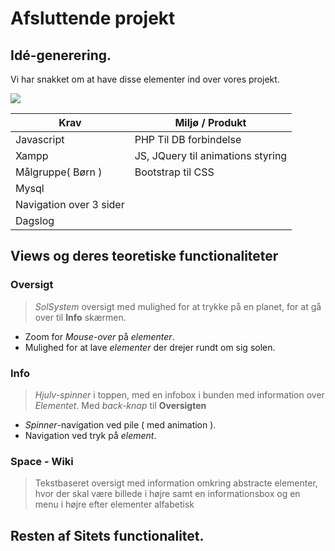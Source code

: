 # Afsluttende projekt

## Idé-generering.

Vi har snakket om at have disse elementer ind over vores projekt.

![](C:\Users\casp7654\Desktop\Ideér\43476120_247507859281397_2510296328815247360_n.jpg)

| Krav                    |  Miljø / Produkt                   |
| ----------------------- |  --------------------------------- |
| Javascript              |  PHP Til DB forbindelse            |
| Xampp                   |  JS, JQuery til animations styring |
| Målgruppe( Børn )       |  Bootstrap til CSS                 |
| Mysql                   |                                    |
| Navigation over 3 sider |                                    |
| Dagslog                 |                                    |

## Views og deres teoretiske functionaliteter

### Oversigt 

> *SolSystem* oversigt med mulighed for at trykke på en planet, for at gå over til **Info** skærmen.

* Zoom for *Mouse-over* på *elementer*.
* Mulighed for at lave *elementer* der drejer rundt om sig solen.

### Info

> *Hjulv-spinner* i toppen, med en infobox i bunden med information over *Elementet*.
> Med *back-knap* til **Oversigten**

* *Spinner*-navigation ved pile ( med animation ).
* Navigation ved tryk på *element*.

### Space - Wiki

> Tekstbaseret oversigt med information omkring abstracte elementer, hvor der skal være billede i højre samt en informationsbox og en menu i højre efter elementer alfabetisk

## Resten af Sitets functionalitet.

